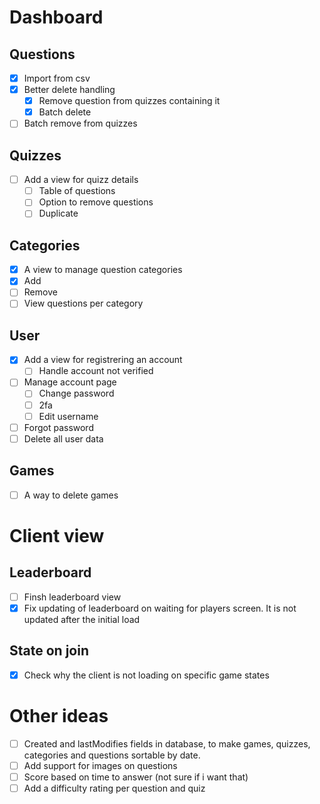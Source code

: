 # Dashboard

## Questions
- [x] Import from csv
- [x] Better delete handling
  - [x] Remove question from quizzes containing it 
  - [x] Batch delete
- [ ] Batch remove from quizzes

## Quizzes
- [ ] Add a view for quizz details
  - [ ] Table of questions
  - [ ] Option to remove questions
  - [ ] Duplicate

## Categories
- [x] A view to manage question categories
- [x] Add
- [ ] Remove
- [ ] View questions per category

## User
- [x] Add a view for registrering an account
  - [ ] Handle account not verified
- [ ] Manage account page
  - [ ] Change password
  - [ ] 2fa
  - [ ] Edit username
- [ ] Forgot password
- [ ] Delete all user data

## Games
- [ ] A way to delete games

# Client view

## Leaderboard
- [ ] Finsh leaderboard view
- [x] Fix updating of leaderboard on waiting for players screen. It is not updated after the initial load

## State on join
- [x] Check why the client is not loading on specific game states

# Other ideas
- [ ] Created and lastModifies fields in database, to make games, quizzes, categories and questions sortable by date.
- [ ] Add support for images on questions
- [ ] Score based on time to answer (not sure if i want that)
- [ ] Add a difficulty rating per question and quiz

